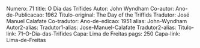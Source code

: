 Numero: 71
title: O Dia das Trífides
Autor: John Wyndham
Co-autor: 
Ano-de-Publicacao: 1962
Titulo-original: The Day of the Triffids
Tradutor: José Manuel Calafate
Co-tradutor: 
Ano-de-edicao: 1951
alias: John-Wyndham
Autor2-alias: 
Tradutor1-alias: Jose-Manuel-Calafate
Tradutor2-alias: 
Titulo-link: 71-O-Dia-das-Trifides
Capa: Lima de Freitas
pags: 250
Capa-link: Lima-de-Freitas